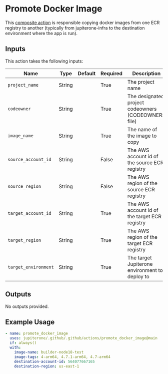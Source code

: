 # Promote Docker Image

This [composite action](./action.yml) is responsible copying docker images from
one ECR registry to another (typically from jupiterone-infra to the destination
environment where the app is run).

## Inputs

This action takes the following inputs:

| Name                 | Type   | Default | Required | Description                                         |
| -------------------- | ------ | ------- | -------- | --------------------------------------------------- |
| `project_name`       | String |         | True     | The project name                                    |
| `codeowner`          | String |         | True     | The designated project codeowners (CODEOWNERS file) |
| `image_name`         | String |         | True     | The name of the image to copy                       |
| `source_account_id`  | String |         | False    | The AWS account id of the source ECR registry       |
| `source_region`      | String |         | False    | The AWS region of the source ECR registry           |
| `target_account_id`  | String |         | True     | The AWS account id of the target ECR registry       |
| `target_region`      | String |         | True     | The AWS region of the target ECR registry           |
| `target_environment` | String |         | True     | The target Jupiterone environment to deploy to      |

## Outputs

No outputs provided.

## Example Usage

```yaml
- name: promote_docker_image
  uses: jupiterone/.github/.github/actions/promote_docker_image@main
  if: always()
  with:
    image-name: builder-node18-test
    image-tags: 4-arm64, 4.7.1-arm64, 4.7-arm64
    destination-account-id: 564077667165
    destination-region: us-east-1
```
